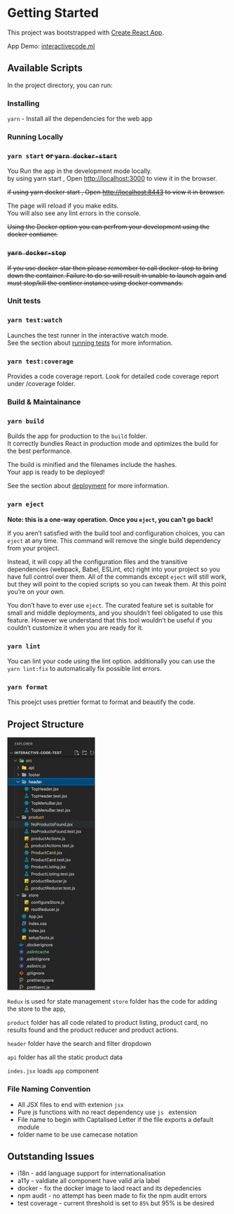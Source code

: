 # Getting Started

This project was bootstrapped with [Create React App](https://github.com/facebook/create-react-app).

App Demo: [interactivecode.ml](https://interactivecode.ml)

## Available Scripts

In the project directory, you can run:

### Installing

`yarn` - Install all the dependencies for the web app

### Running Locally

### `yarn start` ~~or `yarn docker-start`~~

You Run the app in the development mode locally.\
by using yarn start
, Open [http://localhost:3000](http://localhost:3000) to view it in the browser.

~~if using yarn docker start
, Open [http://localhost:8443](http://localhost:8443) to view it in browser.~~

The page will reload if you make edits.\
You will also see any lint errors in the console.

~~Using the Docker option you can perfrom your development using the docker contianer.~~

### ~~`yarn docker-stop`~~

~~If you use docker-star then please remember to call docker-stop to bring down the container.
Failure to do so will result in unable to launch again and must stop/kill the continer instance using docker commands.~~

### Unit tests

### `yarn test:watch`

Launches the test runner in the interactive watch mode.\
See the section about [running tests](https://facebook.github.io/create-react-app/docs/running-tests) for more information.

### `yarn test:coverage`

Provides a code coverage report. Look for detailed code coverage report under /coverage folder.

### Build & Maintainance

### `yarn build`

Builds the app for production to the `build` folder.\
It correctly bundles React in production mode and optimizes the build for the best performance.

The build is minified and the filenames include the hashes.\
Your app is ready to be deployed!

See the section about [deployment](https://facebook.github.io/create-react-app/docs/deployment) for more information.

### `yarn eject`

**Note: this is a one-way operation. Once you `eject`, you can’t go back!**

If you aren’t satisfied with the build tool and configuration choices, you can `eject` at any time. This command will remove the single build dependency from your project.

Instead, it will copy all the configuration files and the transitive dependencies (webpack, Babel, ESLint, etc) right into your project so you have full control over them. All of the commands except `eject` will still work, but they will point to the copied scripts so you can tweak them. At this point you’re on your own.

You don’t have to ever use `eject`. The curated feature set is suitable for small and middle deployments, and you shouldn’t feel obligated to use this feature. However we understand that this tool wouldn’t be useful if you couldn’t customize it when you are ready for it.

### `yarn lint`

You can lint your code using the lint option. additionally you can use the `yarn lint:fix` to automatically fix possible lint errors.

### `yarn format`

This proejct uses prettier format to format and beautify the code.

## Project Structure

<img src="./docs/projectstructure.png
" alt="Project folder structure
" style="width:200px;"
/>

`Redux` is used for state management `store` folder has the code for adding the store to the app,

`product` folder has all code related to product listing, product card, no results found and the product reducer and product actions.

`header` folder have the search and filter dropdown

`api` folder has all the static product data

`indes.jsx` loads `app` component

### File Naming Convention

- All JSX files to end with extenion `jsx`
- Pure js functions with no react dependency use `js ` extension
- File name to begin with Captalised Letter if the file exports a default module
- folder name to be use camecase notation

## Outstanding Issues

- i18n - add language support for internationalisation
- a11y - valdiate all component have valid aria label
- docker - fix the docker image to laod react and its depedencies
- npm audit - no attempt has been made to fix the npm audit errors
- test coverage - current threshold is set to `85%` but 95% is be desired

